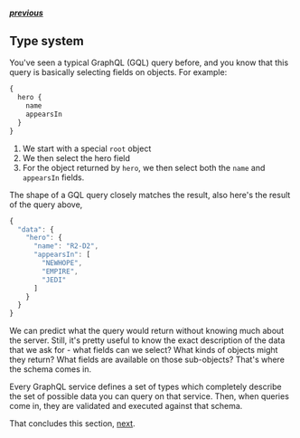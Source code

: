 ##### [previous][previous]

## Type system

You've seen a typical GraphQL (GQL) query before, and you know that this query is basically selecting fields on objects. For example:

```js
{
  hero {
    name
    appearsIn
  }
}
```

1. We start with a special `root` object
2. We then select the hero field
3. For the object returned by `hero`, we then select both the `name` and `appearsIn` fields.

The shape of a GQL query closely matches the result, also here's the result of the query above,

```js
{
  "data": {
    "hero": {
      "name": "R2-D2",
      "appearsIn": [
        "NEWHOPE",
        "EMPIRE",
        "JEDI"
      ]
    }
  }
}
```

We can predict what the query would return without knowing much about the server. Still, it's pretty useful to know the exact description of the data that we ask for - what fields can we select? What kinds of objects might they return? What fields are available on those sub-objects? That's where the schema comes in.

Every GraphQL service defines a set of types which completely describe the set of possible data you can query on that service. Then, when queries come in, they are validated and executed against that schema.

That concludes this section, [next][next].

[previous]: ./schemas-and-types.md
[next]: ./type-language.md

